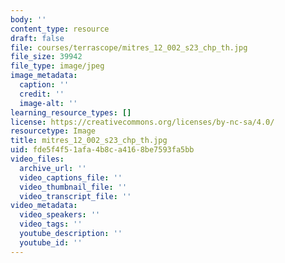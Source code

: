 ```yaml
---
body: ''
content_type: resource
draft: false
file: courses/terrascope/mitres_12_002_s23_chp_th.jpg
file_size: 39942
file_type: image/jpeg
image_metadata:
  caption: ''
  credit: ''
  image-alt: ''
learning_resource_types: []
license: https://creativecommons.org/licenses/by-nc-sa/4.0/
resourcetype: Image
title: mitres_12_002_s23_chp_th.jpg
uid: fde5f4f5-1afa-4b8c-a416-8be7593fa5bb
video_files:
  archive_url: ''
  video_captions_file: ''
  video_thumbnail_file: ''
  video_transcript_file: ''
video_metadata:
  video_speakers: ''
  video_tags: ''
  youtube_description: ''
  youtube_id: ''
---
```

